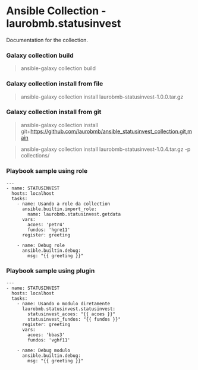 # Ansible Collection - laurobmb.statusinvest

Documentation for the collection.

### Galaxy collection build
> ansible-galaxy collection build
### Galaxy collection install from file
> ansible-galaxy collection install laurobmb-statusinvest-1.0.0.tar.gz
### Galaxy collection install from git
> ansible-galaxy collection install git+https://github.com/laurobmb/ansible_statusinvest_collection.git,main

> ansible-galaxy collection install laurobmb-statusinvest-1.0.4.tar.gz -p collections/

### Playbook sample using role
    ---
    - name: STATUSINVEST
      hosts: localhost
      tasks:
        - name: Usando a role da collection
          ansible.builtin.import_role:
            name: laurobmb.statusinvest.getdata
          vars:
            acoes: 'petr4'
            fundos: 'hgre11'
          register: greeting

        - name: Debug role
          ansible.builtin.debug:
            msg: "{{ greeting }}"

### Playbook sample using plugin
    ---
    - name: STATUSINVEST
      hosts: localhost
      tasks:
        - name: Usando o modulo diretamente
          laurobmb.statusinvest.statusinvest:
            statusinvest_acoes: "{{ acoes }}"
            statusinvest_fundos: "{{ fundos }}"
          register: greeting
          vars:
            acoes: 'bbas3'
            fundos: 'vghf11'

        - name: Debug modulo
          ansible.builtin.debug:
            msg: "{{ greeting }}"
